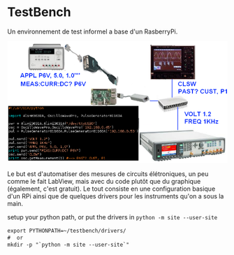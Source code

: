 # TestBench

Un environnement de test informel a base d'un RasberryPi.

![synoptique setup1](./setup1.png)

Le but est d'automatiser des mesures de circuits élétroniques, un peu comme le fait
LabView, mais avec du code plutôt que du graphique (également, c'est gratuit). Le
tout consiste en une configuration basique d'un RPi ainsi que de quelques drivers
pour les instruments qu'on a sous la main.

setup your python path, or put the drivers in ``` python -m site --user-site ```

``` shell
export PYTHONPATH=~/testbench/drivers/
#  or
mkdir -p "`python -m site --user-site`"
```
